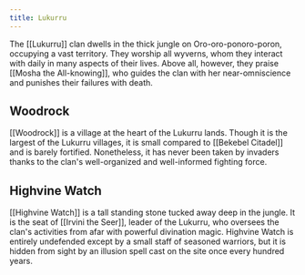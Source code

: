 ```yaml
---
title: Lukurru
---
```


The [[Lukurru]] clan dwells in the thick jungle on Oro-oro-ponoro-poron, occupying a vast territory. They worship all wyverns, whom they interact with daily in many aspects of their lives. Above all, however, they praise [[Mosha the All-knowing]], who guides the clan with her near-omniscience and punishes their failures with death.

## Woodrock

[[Woodrock]] is a village at the heart of the Lukurru lands. Though it is the largest of the Lukurru villages, it is small compared to [[Bekebel Citadel]] and is barely fortified. Nonetheless, it has never been taken by invaders thanks to the clan's well-organized and well-informed fighting force.

## Highvine Watch

[[Highvine Watch]] is a tall standing stone tucked away deep in the jungle. It is the seat of [[Irvini the Seer]], leader of the Lukurru, who oversees the clan's activities from afar with powerful divination magic. Highvine Watch is entirely undefended except by a small staff of seasoned warriors, but it is hidden from sight by an illusion spell cast on the site once every hundred years.
